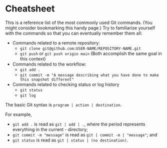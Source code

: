 
# Cheatsheet

This is a reference list of the most commonly used Git commands. (You might consider bookmarking this handy page.) Try to familiarize yourself with the commands so that you can eventually remember them all:

- Commands related to a remote repository:
    - `git clone git@github.com:USER-NAME/REPOSITORY-NAME.git`
    - `git push` or `git push origin main` (Both accomplish the same goal in this context)
- Commands related to the workflow:
    - `git add .`
    - `git commit -m "A message describing what you have done to make this snapshot different"`
- Commands related to checking status or log history
    - `git status`
    - `git log`

The basic Git syntax is `program | action | destination`.

For example,

- `git add .` is read as `git | add | .`, where the period represents everything in the current - directory;
- `git commit -m "message"` is read as `git | commit -m | "message"`; and
- `git status` is read as `git | status | (no destination)`.

